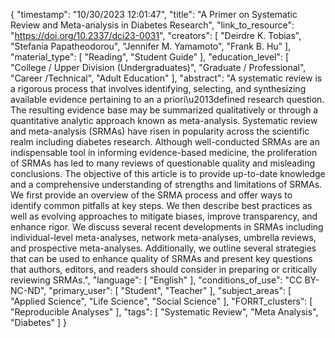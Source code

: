 {
    "timestamp": "10/30/2023 12:01:47",
    "title": "A Primer on Systematic Review and Meta-analysis in Diabetes Research",
    "link_to_resource": "https://doi.org/10.2337/dci23-0031",
    "creators": [
        "Deirdre K. Tobias",
        "Stefania Papatheodorou",
        "Jennifer M. Yamamoto",
        "Frank B. Hu"
    ],
    "material_type": [
        "Reading",
        "Student Guide"
    ],
    "education_level": [
        "College / Upper Division (Undergraduates)",
        "Graduate / Professional",
        "Career /Technical",
        "Adult Education"
    ],
    "abstract": "A systematic review is a rigorous process that involves identifying, selecting, and synthesizing available evidence pertaining to an a priori\u2013defined research question. The resulting evidence base may be summarized qualitatively or through a quantitative analytic approach known as meta-analysis. Systematic review and meta-analysis (SRMAs) have risen in popularity across the scientific realm including diabetes research. Although well-conducted SRMAs are an indispensable tool in informing evidence-based medicine, the proliferation of SRMAs has led to many reviews of questionable quality and misleading conclusions. The objective of this article is to provide up-to-date knowledge and a comprehensive understanding of strengths and limitations of SRMAs. We first provide an overview of the SRMA process and offer ways to identify common pitfalls at key steps. We then describe best practices as well as evolving approaches to mitigate biases, improve transparency, and enhance rigor. We discuss several recent developments in SRMAs including individual-level meta-analyses, network meta-analyses, umbrella reviews, and prospective meta-analyses. Additionally, we outline several strategies that can be used to enhance quality of SRMAs and present key questions that authors, editors, and readers should consider in preparing or critically reviewing SRMAs.",
    "language": [
        "English"
    ],
    "conditions_of_use": "CC BY-NC-ND",
    "primary_user": [
        "Student",
        "Teacher"
    ],
    "subject_areas": [
        "Applied Science",
        "Life Science",
        "Social Science"
    ],
    "FORRT_clusters": [
        "Reproducible Analyses"
    ],
    "tags": [
        "Systematic Review",
        "Meta Analysis",
        "Diabetes"
    ]
}